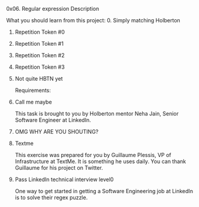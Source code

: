 0x06. Regular expression
Description

What you should learn from this project:
0. Simply matching Holberton

1. Repetition Token #0

2. Repetition Token #1

3. Repetition Token #2

4. Repetition Token #3

5. Not quite HBTN yet

    Requirements:

6. Call me maybe

    This task is brought to you by Holberton mentor Neha Jain, Senior Software Engineer at LinkedIn.

7. OMG WHY ARE YOU SHOUTING?

8. Textme

    This exercise was prepared for you by Guillaume Plessis, VP of Infrastructure at TextMe. It is something he uses daily. You can thank Guillaume for his project on Twitter.

9. Pass LinkedIn technical interview level0

    One way to get started in getting a Software Engineering job at LinkedIn is to solve their regex puzzle.

